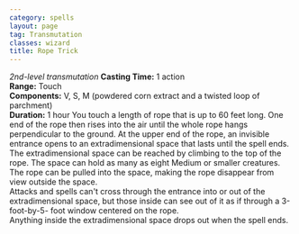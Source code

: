 ```yaml
---
category: spells
layout: page
tag: Transmutation
classes: wizard
title: Rope Trick 
---
```

_2nd-level transmutation_ 
**Casting Time:** 1 action    
**Range:** Touch    
**Components:** V, S, M (powdered corn extract and a twisted loop of parchment)    
**Duration:** 1 hour 
You touch a length of rope that is up to 60 feet long. One end of the rope then rises into the air until the whole rope hangs perpendicular to the ground. At the upper end of the rope, an invisible entrance opens to an extradimensional space that lasts until the spell ends.    
The extradimensional space can be reached by climbing to the top of the rope. The space can hold as many as eight Medium or smaller creatures. The rope can be pulled into the space, making the rope disappear from view outside the space.    
Attacks and spells can't cross through the entrance into or out of the extradimensional space, but those inside can see out of it as if through a 3-foot-by-5- foot window centered on the rope.    
Anything inside the extradimensional space drops out when the spell ends.